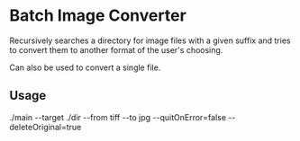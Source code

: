 # Batch Image Converter

Recursively searches a directory for image files with
a given suffix and tries to convert them to another format
of the user's choosing.

Can also be used to convert a single file.

## Usage

./main --target ./dir --from tiff --to jpg --quitOnError=false --deleteOriginal=true